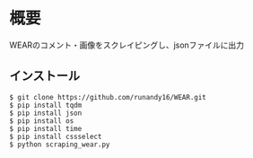 # 概要

WEARのコメント・画像をスクレイピングし、jsonファイルに出力

## インストール
 
```
$ git clone https://github.com/runandy16/WEAR.git
$ pip install tqdm
$ pip install json
$ pip install os
$ pip install time
$ pip install cssselect
$ python scraping_wear.py
```
 
